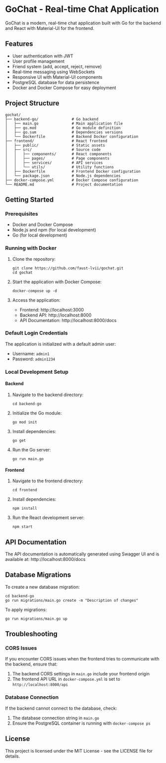 # GoChat - Real-time Chat Application

GoChat is a modern, real-time chat application built with Go for the backend and React with Material-UI for the frontend.

## Features

- User authentication with JWT
- User profile management
- Friend system (add, accept, reject, remove)
- Real-time messaging using WebSockets
- Responsive UI with Material-UI components
- PostgreSQL database for data persistence
- Docker and Docker Compose for easy deployment

## Project Structure

```
gochat/
├── backend-go/               # Go backend
│   ├── main.go               # Main application file
│   ├── go.mod                # Go module definition
│   ├── go.sum                # Dependencies versions
│   └── Dockerfile            # Backend Docker configuration
├── frontend/                 # React frontend
│   ├── public/               # Static assets
│   ├── src/                  # Source code
│   │   ├── components/       # React components
│   │   ├── pages/            # Page components
│   │   ├── services/         # API services
│   │   └── utils/            # Utility functions
│   ├── Dockerfile            # Frontend Docker configuration
│   └── package.json          # Node.js dependencies
├── docker-compose.yml        # Docker Compose configuration
└── README.md                 # Project documentation
```

## Getting Started

### Prerequisites

- Docker and Docker Compose
- Node.js and npm (for local development)
- Go (for local development)

### Running with Docker

1. Clone the repository:
   ```
   git clone https://github.com/faust-lvii/gochat.git
   cd gochat
   ```

2. Start the application with Docker Compose:
   ```
   docker-compose up -d
   ```

3. Access the application:
   - Frontend: http://localhost:3000
   - Backend API: http://localhost:8000
   - API Documentation: http://localhost:8000/docs

### Default Login Credentials

The application is initialized with a default admin user:
- Username: `admin1`
- Password: `admin1234`

### Local Development Setup

#### Backend

1. Navigate to the backend directory:
   ```
   cd backend-go
   ```

2. Initialize the Go module:
   ```
   go mod init
   ```

3. Install dependencies:
   ```
   go get
   ```

4. Run the Go server:
   ```
   go run main.go
   ```

#### Frontend

1. Navigate to the frontend directory:
   ```
   cd frontend
   ```

2. Install dependencies:
   ```
   npm install
   ```

3. Run the React development server:
   ```
   npm start
   ```

## API Documentation

The API documentation is automatically generated using Swagger UI and is available at:
http://localhost:8000/docs

## Database Migrations

To create a new database migration:

```
cd backend-go
go run migrations/main.go create -m "Description of changes"
```

To apply migrations:

```
go run migrations/main.go up
```

## Troubleshooting

### CORS Issues
If you encounter CORS issues when the frontend tries to communicate with the backend, ensure that:
1. The backend CORS settings in `main.go` include your frontend origin
2. The frontend API URL in `docker-compose.yml` is set to `http://localhost:8000/api`

### Database Connection
If the backend cannot connect to the database, check:
1. The database connection string in `main.go`
2. Ensure the PostgreSQL container is running with `docker-compose ps`

## License

This project is licensed under the MIT License - see the LICENSE file for details.
